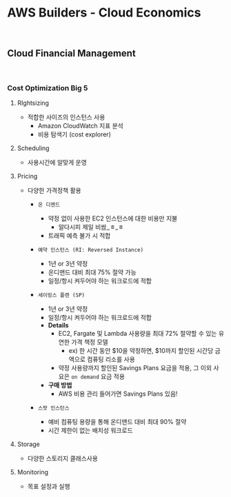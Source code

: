 # AWS Builders - Cloud Economics

<br>

## Cloud Financial Management

<br>

### Cost Optimization Big 5

1. RIghtsizing

   - 적합한 사이즈의 인스턴스 사용
     - Amazon CloudWatch 지표 분석
     - 비용 탐색기 (cost explorer)

2. Scheduling

   - 사용시간에 알맞게 운영

3. Pricing

   - 다양한 가격정책 활용

     - `온 디멘드`
       - 약정 없이 사용한 EC2 인스턴스에 대한 비용만 지불
         - 알다시피 제일 비쌈,,ㅎ_ㅎ
       - 트래픽 예측 불가 시 적합

     - `예약 인스턴스 (RI: Reversed Instance)`
       - 1년 or 3년 약정
       - 온디맨드 대비 최대 75% 절약 가능
       - 일정/항시 켜두어야 하는 워크로드에 적합
     - `세이빙스 플랜 (SP)`
       - 1년 or 3년 약정
       - 일정/항시 켜두어야 하는 워크로드에 적합
       - **Details**
         - EC2, Fargate 및 Lambda 사용량을 최대 72% 절약할 수 있는 유연한 가격 책정 모델
           - ex) 한 시간 동안 $10을 약정하면, $10까지 할인된 시간당 금액으로 컴퓨팅 리소를 사용
         - 약정 사용량까지 할인된 Savings Plans 요금을 적용, 그 이외 사요은 `on demand`   요금 적용
       - **구매 방법**
         - AWS 비용 관리 들어가면 Savings Plans 있음!
     - `스팟 인스턴스`
       - 예비 컴퓨팅 용량을 통해 온디맨드 대비 최대 90% 절약
       - 시간 제한이 없는 배치성 워크로드

4. Storage

   - 다양한 스토리지 클래스사용

5. Monitoring

   - 목표 설정과 실행

